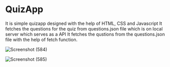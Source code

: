 # QuizApp
It is simple quizapp designed with the help of HTML, CSS and Javascript
It fetches the questions for the quiz from questions.json file which is on local server which serves as a API
It fetches the qustions from the questions.json file with the help of fetch function.

![Screenshot (584)](https://github.com/Mayurk26/QuizApp/assets/89087181/5e069ec7-70e3-400f-833b-fe306f8582f0)

![Screenshot (585)](https://github.com/Mayurk26/QuizApp/assets/89087181/a36ab60e-e80d-4a3c-8f8f-46caa1c7ee3a)
